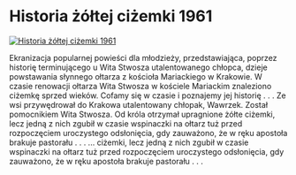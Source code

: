 Historia żółtej ciżemki 1961 
=============
[![Historia żółtej ciżemki 1961 ](http://vidos.pl/images/player.gif)](http://vidos.pl/historia-zoltej-cizemki-1961)

 Ekranizacja popularnej powieści dla młodzieży, przedstawiająca, poprzez historię terminującego u Wita Stwosza utalentowanego chłopca, dzieje powstawania słynnego ołtarza z kościoła Mariackiego w Krakowie. W czasie renowacji ołtarza Wita Stwosza w kościele Mariackim znaleziono ciżemkę sprzed wieków. Cofamy się w czasie i poznajemy jej historię . . . Ze wsi przywędrował do Krakowa utalentowany chłopak, Wawrzek. Został pomocnikiem Wita Stwosza. Od króla otrzymał upragnione żółte ciżemki, lecz jedną z nich zgubił w czasie wspinaczki na ołtarz tuż przed rozpoczęciem uroczystego odsłonięcia, gdy zauważono, że w ręku apostoła brakuje pastorału . . .   ... ciżemki, lecz jedną z nich zgubił w czasie wspinaczki na ołtarz tuż przed rozpoczęciem uroczystego odsłonięcia, gdy zauważono, że w ręku apostoła brakuje pastorału . . .
